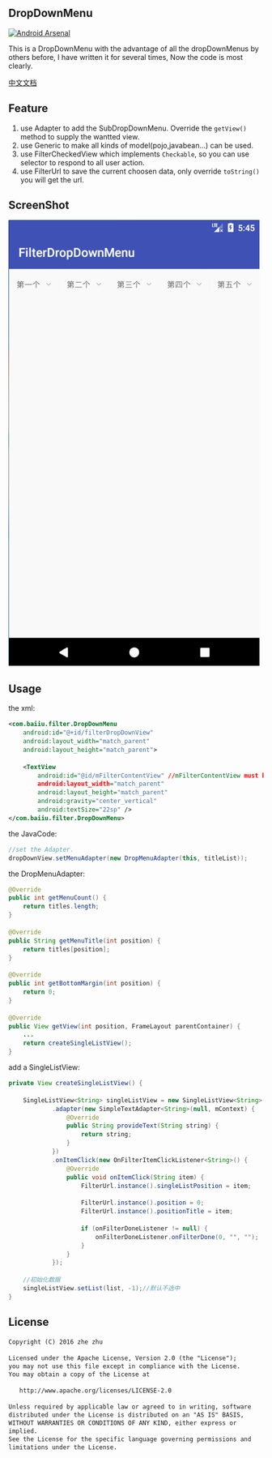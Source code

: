## DropDownMenu
[![Android Arsenal](https://img.shields.io/badge/Android%20Arsenal-DropDownMenu-green.svg?style=true)](https://android-arsenal.com/details/1/3803)


This is a DropDownMenu with the advantage of all the dropDownMenus by others before,
I have written it for several times, Now the code is most clearly.

[中文文档](README-cn.md)

## Feature
1. use Adapter to add the SubDropDownMenu. Override the `getView()` method to supply the wantted view.
2. use Generic to make all kinds of model(pojo,javabean...) can be used.
3. use FilterCheckedView which implements `Checkable`, so you can use selector to respond to all user action.
4. use FilterUrl to save the current choosen data, only override `toString()` you will get the url.

## ScreenShot
![DropDownMenu](images/newDropDownMenu.gif "Gif Example")

## Usage 
the xml: 
```xml
<com.baiiu.filter.DropDownMenu
    android:id="@+id/filterDropDownView"
    android:layout_width="match_parent"
    android:layout_height="match_parent">

    <TextView
        android:id="@id/mFilterContentView" //mFilterContentView must be add into the view.the view can be a RecyclerView or others.
        android:layout_width="match_parent"
        android:layout_height="match_parent"
        android:gravity="center_vertical"
        android:textSize="22sp" />
</com.baiiu.filter.DropDownMenu> 
```

the JavaCode:
```java
//set the Adapter.
dropDownView.setMenuAdapter(new DropMenuAdapter(this, titleList));
```

the DropMenuAdapter:
```java
@Override
public int getMenuCount() {
    return titles.length;
}

@Override
public String getMenuTitle(int position) {
    return titles[position];
}

@Override
public int getBottomMargin(int position) {
    return 0;
}

@Override
public View getView(int position, FrameLayout parentContainer) {
    ...
    return createSingleListView();
}
```

add a SingleListView:
```java
private View createSingleListView() {

    SingleListView<String> singleListView = new SingleListView<String>(mContext)
            .adapter(new SimpleTextAdapter<String>(null, mContext) {
                @Override
                public String provideText(String string) {
                    return string;
                }
            })
            .onItemClick(new OnFilterItemClickListener<String>() {
                @Override
                public void onItemClick(String item) {
                    FilterUrl.instance().singleListPosition = item;

                    FilterUrl.instance().position = 0;
                    FilterUrl.instance().positionTitle = item;

                    if (onFilterDoneListener != null) {
                        onFilterDoneListener.onFilterDone(0, "", "");
                    }
                }
            });
            
    //初始化数据
    singleListView.setList(list, -1);//默认不选中
}
```


## License
    Copyright (C) 2016 zhe zhu

    Licensed under the Apache License, Version 2.0 (the "License");
    you may not use this file except in compliance with the License.
    You may obtain a copy of the License at

       http://www.apache.org/licenses/LICENSE-2.0

    Unless required by applicable law or agreed to in writing, software
    distributed under the License is distributed on an "AS IS" BASIS,
    WITHOUT WARRANTIES OR CONDITIONS OF ANY KIND, either express or implied.
    See the License for the specific language governing permissions and
    limitations under the License.

